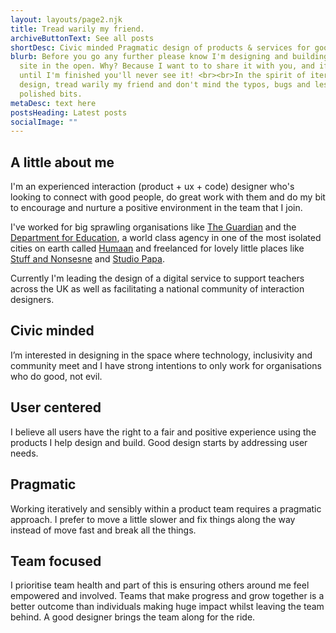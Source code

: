 ```yaml
---
layout: layouts/page2.njk
title: Tread warily my friend.
archiveButtonText: See all posts
shortDesc: Civic minded Pragmatic design of products & services for good, not evil*
blurb: Before you go any further please know I'm designing and building this
  site in the open. Why? Because I want to to share it with you, and if I wait
  until I'm finished you'll never see it! <br><br>In the spirit of iterative
  design, tread warily my friend and don't mind the typos, bugs and less
  polished bits.
metaDesc: text here
postsHeading: Latest posts
socialImage: ""
---
```

## A little about me

I'm an experienced interaction (product + ux + code) designer who's looking to connect with good people, do great work with them and do my bit to encourage and nurture a positive environment in the team that I join.

I've worked for big sprawling organisations like [The Guardian](https://www.theguardian.com/uk) and the [Department for Education](https://www.gov.uk/government/organisations/department-for-education), a world class agency in one of the most isolated cities on earth called [Humaan](http://humaan.com/) and freelanced for lovely little places like [Stuff and Nonsesne](https://stuffandnonsense.co.uk/) and [Studio Papa](https://studiopapa.com.au/).

Currently I'm leading the design of a digital service to support teachers across the UK as well as facilitating a national community of interaction designers.

## Civic minded

I’m interested in designing in the space where technology, inclusivity and community meet and I have strong intentions to only work for organisations who do good, not evil. 

## User centered

I believe all users have the right to a fair and positive experience using the products I help design and build. Good design starts by addressing user needs.

## Pragmatic

Working iteratively and sensibly within a product team requires a pragmatic approach. I prefer to move a little slower and fix things along the way instead of move fast and break all the things.

## Team focused

I prioritise team health and part of this is ensuring others around me feel empowered and involved. Teams that make progress and grow together is a better outcome than individuals making huge impact whilst leaving the team behind. A good designer brings the team along for the ride.